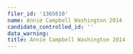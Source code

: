 ```yaml
---
filer_id: '1365610'
name: Annie Campbell Washington 2014
candidate_controlled_id: ''
data_warning:
title: Annie Campbell Washington 2014
---
```

